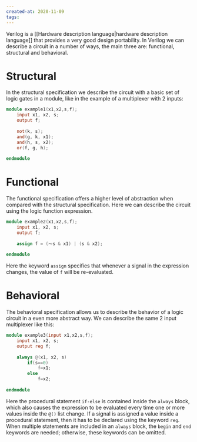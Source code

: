 ```yaml
---
created-at: 2020-11-09
tags:
---
```

Verilog is a [[Hardware description language|hardware description language]] that provides a very good design portability.
In Verilog we can describe a circuit in a number of ways, the main three are: functional, structural and behavioral.
# Structural
In the structural specification we describe the circuit with a basic set of logic gates in a module, like in the example of a multiplexer with 2 inputs:
```verilog
module example1(x1,x2,s,f);
	input x1, x2, s;
	output f;
	
	not(k, s);
	and(g, k, x1);
	and(h, s, x2);
	or(f, g, h);
	
endmodule
```

# Functional
The functional specification offers a higher level of abstraction when compared with the structural specification. Here we can describe the circuit using the logic function expression.
```verilog
module example2(x1,x2,s,f);
	input x1, x2, s;
	output f;
	
	assign f = (⁓s & x1) | (s & x2);
	
endmodule
```

Here the keyword `assign` specifies that whenever a signal in the expression changes, the value of `f` will be re-evaluated.

# Behavioral
The behavioral specification allows us to describe the behavior of a logic circuit in a even more abstract way. We can describe the same 2 input multiplexer like this:
```verilog
module example3(input x1,x2,s,f);
	input x1, x2, s;
	output reg f;
	
	always @(x1, x2, s)	
		if(s==0)
			f=x1;
		else
			f=x2;
		
endmodule
```

Here the procedural statement `if-else` is contained inside the `always` block, which also causes the expression to be evaluated every time one or more values inside the `@()` list change. If a signal is assigned a value inside a procedural statement, then it has to be declared using the keyword `reg`. 
When multiple statements are included in an `always` block, the `begin` and `end` keywords are needed; otherwise, these keywords can be omitted.